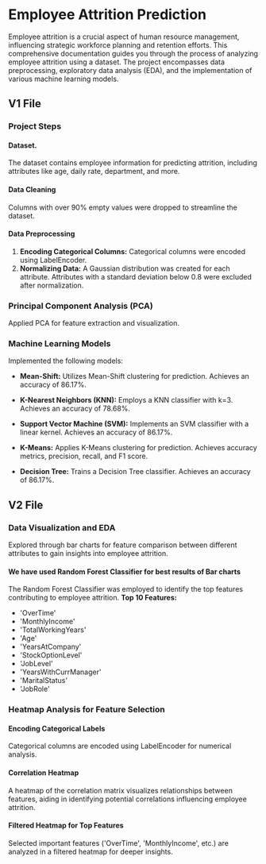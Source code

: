 # Employee Attrition Prediction

Employee attrition is a crucial aspect of human resource management, influencing strategic workforce planning and retention efforts. This comprehensive documentation guides you through the process of analyzing employee attrition using a dataset. The project encompasses data preprocessing, exploratory data analysis (EDA), and the implementation of various machine learning models.

## V1 File

### Project Steps

#### Dataset. 
The dataset contains employee information for predicting attrition, including attributes like age, daily rate, department, and more.

#### Data Cleaning 
Columns with over 90%  empty values were dropped to streamline the dataset.

#### Data Preprocessing
1. **Encoding Categorical Columns:**
   Categorical columns were encoded using LabelEncoder.
2. **Normalizing Data:**
   A Gaussian distribution was created for each attribute. Attributes with a standard deviation below 0.8 were excluded after normalization.

### Principal Component Analysis (PCA)

Applied PCA for feature extraction and visualization.

### Machine Learning Models

Implemented the following models:

- **Mean-Shift:**
  Utilizes Mean-Shift clustering for prediction. Achieves an accuracy of 86.17%.
  
- **K-Nearest Neighbors (KNN):**
  Employs a KNN classifier with k=3. Achieves an accuracy of 78.68%.
  
- **Support Vector Machine (SVM):**
  Implements an SVM classifier with a linear kernel. Achieves an accuracy of 86.17%.

- **K-Means:**
  Applies K-Means clustering for prediction. Achieves accuracy metrics, precision, recall, and F1 score.

- **Decision Tree:**
  Trains a Decision Tree classifier. Achieves an accuracy of 86.17%.

## V2 File

### Data Visualization and EDA

Explored through bar charts for feature comparison between different attributes to gain insights into employee attrition.

#### We have used Random Forest Classifier for best results of Bar charts 
The Random Forest Classifier was employed to identify the top features contributing to employee attrition. 
**Top 10 Features:**
- 'OverTime'
- 'MonthlyIncome'
- 'TotalWorkingYears'
- 'Age'
- 'YearsAtCompany'
- 'StockOptionLevel'
- 'JobLevel'
- 'YearsWithCurrManager'
- 'MaritalStatus'
- 'JobRole'


### Heatmap Analysis for Feature Selection

#### Encoding Categorical Labels
Categorical columns are encoded using LabelEncoder for numerical analysis.

#### Correlation Heatmap
A heatmap of the correlation matrix visualizes relationships between features, aiding in identifying potential correlations influencing employee attrition.

#### Filtered Heatmap for Top Features
Selected important features ('OverTime', 'MonthlyIncome', etc.) are analyzed in a filtered heatmap for deeper insights.


